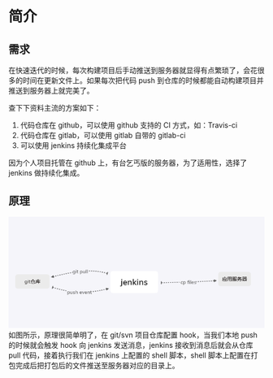 # 简介
## 需求  

  在快速迭代的时候，每次构建项目后手动推送到服务器就显得有点繁琐了，会花很多的时间在更新文件上。如果每次把代码 push 到仓库的时候都能自动构建项目并推送到服务器上就完美了。

  查下下资料主流的方案如下：
  1. 代码仓库在 github，可以使用 github 支持的 CI 方式，如：Travis-ci
  2. 代码仓库在 gitlab，可以使用 gitlab 自带的 gitlab-ci
  3. 可以使用 jenkins 持续化集成平台

  因为个人项目托管在 github 上，有台乞丐版的服务器，为了适用性，选择了 jenkins 做持续化集成。

## 原理  

  ![](../.vuepress/public/jenkins/jks.jpg)  
  如图所示，原理很简单明了，在 git/svn 项目仓库配置 hook，当我们本地 push 的时候就会触发 hook 向 jenkins 发送消息，jenkins 接收到消息后就会从仓库 pull 代码，接着执行我们在 jenkins 上配置的 shell 脚本，shell 脚本上配置在打包完成后把打包后的文件推送至服务器对应的目录上。